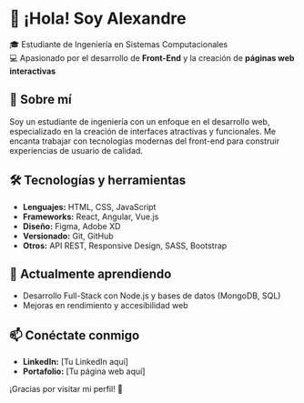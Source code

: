 # 👋 ¡Hola! Soy Alexandre

🎓 Estudiante de Ingeniería en Sistemas Computacionales  
💻 Apasionado por el desarrollo de **Front-End** y la creación de **páginas web interactivas**

## 🚀 Sobre mí
Soy un estudiante de ingeniería con un enfoque en el desarrollo web, especializado en la creación de interfaces atractivas y funcionales. Me encanta trabajar con tecnologías modernas del front-end para construir experiencias de usuario de calidad.

## 🛠️ Tecnologías y herramientas
- **Lenguajes:** HTML, CSS, JavaScript
- **Frameworks:** React, Angular, Vue.js
- **Diseño:** Figma, Adobe XD
- **Versionado:** Git, GitHub
- **Otros:** API REST, Responsive Design, SASS, Bootstrap

## 🌱 Actualmente aprendiendo
- Desarrollo Full-Stack con Node.js y bases de datos (MongoDB, SQL)
- Mejoras en rendimiento y accesibilidad web

## 📫 Conéctate conmigo
- **LinkedIn:** [Tu LinkedIn aquí]
- **Portafolio:** [Tu página web aquí]

¡Gracias por visitar mi perfil! 🚀


<!---
AlexandreJCL/AlexandreJCL is a ✨ special ✨ repository because its `README.md` (this file) appears on your GitHub profile.
You can click the Preview link to take a look at your changes.
--->
